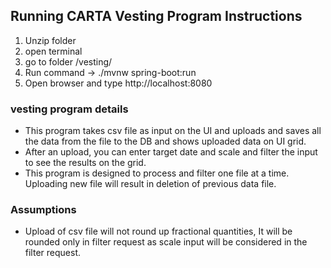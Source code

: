## Running CARTA Vesting Program Instructions

1. Unzip folder
2. open terminal
3. go to folder /vesting/
5. Run command ->  ./mvnw spring-boot:run
6. Open browser and type http://localhost:8080

### vesting program details
* This program takes csv file as input on the UI and uploads and saves all the data from the file to the DB
and shows uploaded data on UI grid.
* After an upload, you can enter target date and scale and filter the input to see the results on the grid.
* This program is designed to process and filter one file at a time. Uploading new file will result in deletion of previous data file.

### Assumptions
* Upload of csv file will not round up fractional quantities, It will be rounded only in filter request as scale input will be considered in the filter request. 
